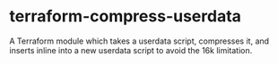 # terraform-compress-userdata
A Terraform module which takes a userdata script, compresses it, and inserts inline into a new userdata script to avoid the 16k limitation.
